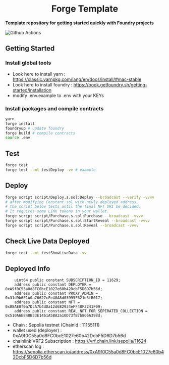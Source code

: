 # <h1 align="center"> Forge Template </h1>

**Template repository for getting started quickly with Foundry projects**

![Github Actions](https://github.com/foundry-rs/forge-template/workflows/CI/badge.svg)

## Getting Started

### Install global tools
* Look here to install yarn : https://classic.yarnpkg.com/lang/en/docs/install/#mac-stable
* Look here to install foundry : https://book.getfoundry.sh/getting-started/installation
* modify .env.example to .env with your KEYs

### Install packages and compile contracts
```sh
yarn
forge install
foundryup # update foundry
forge build # compile contracts
source .env
```

## Test

```sh
forge test
forge test --mt testDeploy -vv # example
```

## Deploy
```sh
forge script script/Deploy.s.sol:Deploy --broadcast --verify -vvvv
# after modifying Constant.sol with newly deployed address, 
# the script below tests until the final NFT URI be decided.
# It requires some LINK tokens in your wallet.
forge script script/Purchase.s.sol:Purchase --broadcast -vvvv
forge script script/Purchase.s.sol:StartReveal --broadcast -vvvv
forge script script/Purchase.s.sol:Reveal --broadcast -vvvv

```
## Check Live Data Deployed
```sh
forge test --mt testShowLiveData -vv
```

## Deployed Info
```solidity
    uint64 public constant SUBSCRIPTION_ID = 11629;
    address public constant DEPLOYER = 0xA9f0C55a0d8FC0bcE1027e60b42DcbF5D6D7b56d;
    address public constant PROXY_ADMIN = 0x31d9b6E1A0a76627cFe48A8d03995F621d5fB017;
    address public constant NFT = 0x08AE0f0a7DcA7b4dDa12d682934eFF48F3241F09;
    address public constant REAL_NFT_FOR_SEPERATED_COLLECTION = 0x510A6E848B33E1461A5BA2a10D73fB7b806A398d;
```
* Chain : Sepolia testnet (ChainId : 11155111)
* wallet used (deployer)      : 0xA9f0C55a0d8FC0bcE1027e60b42DcbF5D6D7b56d
* chainlink VRF2 Subscription : https://vrf.chain.link/sepolia/11624
* etherscan log               : https://sepolia.etherscan.io/address/0xA9f0C55a0d8FC0bcE1027e60b42DcbF5D6D7b56d

